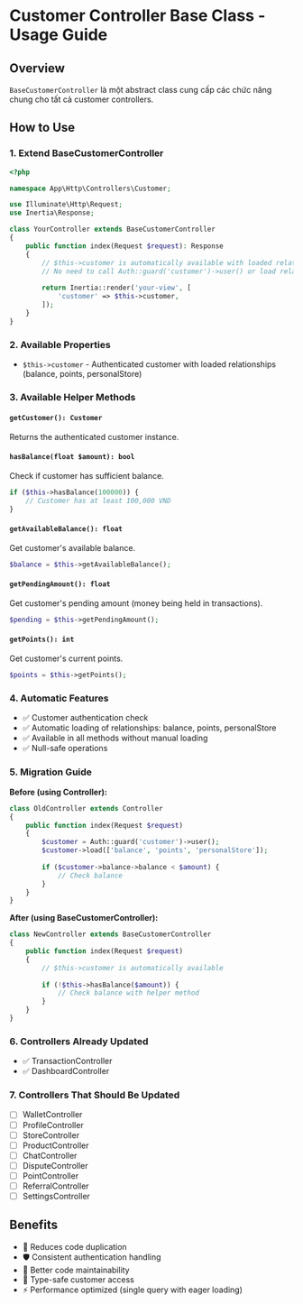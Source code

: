 # Customer Controller Base Class - Usage Guide

## Overview
`BaseCustomerController` là một abstract class cung cấp các chức năng chung cho tất cả customer controllers.

## How to Use

### 1. Extend BaseCustomerController
```php
<?php

namespace App\Http\Controllers\Customer;

use Illuminate\Http\Request;
use Inertia\Response;

class YourController extends BaseCustomerController
{
    public function index(Request $request): Response
    {
        // $this->customer is automatically available with loaded relationships
        // No need to call Auth::guard('customer')->user() or load relationships
        
        return Inertia::render('your-view', [
            'customer' => $this->customer,
        ]);
    }
}
```

### 2. Available Properties
- `$this->customer` - Authenticated customer with loaded relationships (balance, points, personalStore)

### 3. Available Helper Methods

#### `getCustomer(): Customer`
Returns the authenticated customer instance.

#### `hasBalance(float $amount): bool`
Check if customer has sufficient balance.
```php
if ($this->hasBalance(100000)) {
    // Customer has at least 100,000 VND
}
```

#### `getAvailableBalance(): float`
Get customer's available balance.
```php
$balance = $this->getAvailableBalance();
```

#### `getPendingAmount(): float`
Get customer's pending amount (money being held in transactions).
```php
$pending = $this->getPendingAmount();
```

#### `getPoints(): int`
Get customer's current points.
```php
$points = $this->getPoints();
```

### 4. Automatic Features
- ✅ Customer authentication check
- ✅ Automatic loading of relationships: balance, points, personalStore
- ✅ Available in all methods without manual loading
- ✅ Null-safe operations

### 5. Migration Guide
**Before (using Controller):**
```php
class OldController extends Controller
{
    public function index(Request $request)
    {
        $customer = Auth::guard('customer')->user();
        $customer->load(['balance', 'points', 'personalStore']);
        
        if ($customer->balance->balance < $amount) {
            // Check balance
        }
    }
}
```

**After (using BaseCustomerController):**
```php
class NewController extends BaseCustomerController
{
    public function index(Request $request)
    {
        // $this->customer is automatically available
        
        if (!$this->hasBalance($amount)) {
            // Check balance with helper method
        }
    }
}
```

### 6. Controllers Already Updated
- ✅ TransactionController
- ✅ DashboardController

### 7. Controllers That Should Be Updated
- [ ] WalletController
- [ ] ProfileController
- [ ] StoreController
- [ ] ProductController
- [ ] ChatController
- [ ] DisputeController
- [ ] PointController
- [ ] ReferralController
- [ ] SettingsController

## Benefits
- 🚀 Reduces code duplication
- 🛡️ Consistent authentication handling
- 📝 Better code maintainability
- 🎯 Type-safe customer access
- ⚡ Performance optimized (single query with eager loading)
